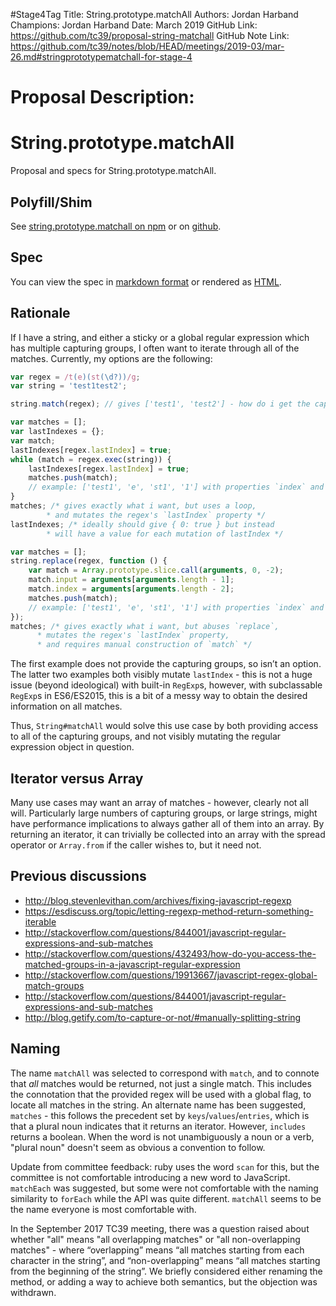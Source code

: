 #Stage4Tag
Title: String.prototype.matchAll
Authors: Jordan Harband
Champions: Jordan Harband
Date: March 2019
GitHub Link: https://github.com/tc39/proposal-string-matchall
GitHub Note Link: https://github.com/tc39/notes/blob/HEAD/meetings/2019-03/mar-26.md#stringprototypematchall-for-stage-4

# Proposal Description:
# String.prototype.matchAll
Proposal and specs for String.prototype.matchAll.

## Polyfill/Shim
See [string.prototype.matchall on npm](https://www.npmjs.com/package/string.prototype.matchall) or on [github](https://github.com/ljharb/String.prototype.matchAll).

## Spec
You can view the spec in [markdown format](spec.md) or rendered as [HTML](https://tc39.github.io/proposal-string-matchall/).

## Rationale
If I have a string, and either a sticky or a global regular expression which has multiple capturing groups, I often want to iterate through all of the matches.
Currently, my options are the following:
```js
var regex = /t(e)(st(\d?))/g;
var string = 'test1test2';

string.match(regex); // gives ['test1', 'test2'] - how do i get the capturing groups?

var matches = [];
var lastIndexes = {};
var match;
lastIndexes[regex.lastIndex] = true;
while (match = regex.exec(string)) {
	lastIndexes[regex.lastIndex] = true;
	matches.push(match);
	// example: ['test1', 'e', 'st1', '1'] with properties `index` and `input`
}
matches; /* gives exactly what i want, but uses a loop,
		* and mutates the regex's `lastIndex` property */
lastIndexes; /* ideally should give { 0: true } but instead
		* will have a value for each mutation of lastIndex */

var matches = [];
string.replace(regex, function () {
	var match = Array.prototype.slice.call(arguments, 0, -2);
	match.input = arguments[arguments.length - 1];
	match.index = arguments[arguments.length - 2];
	matches.push(match);
	// example: ['test1', 'e', 'st1', '1'] with properties `index` and `input`
});
matches; /* gives exactly what i want, but abuses `replace`,
	  * mutates the regex's `lastIndex` property,
	  * and requires manual construction of `match` */
```

The first example does not provide the capturing groups, so isn’t an option. The latter two examples both visibly mutate `lastIndex` - this is not a huge issue (beyond ideological) with built-in `RegExp`s, however, with subclassable `RegExp`s in ES6/ES2015, this is a bit of a messy way to obtain the desired information on all matches.

Thus, `String#matchAll` would solve this use case by both providing access to all of the capturing groups, and not visibly mutating the regular expression object in question.

## Iterator versus Array
Many use cases may want an array of matches - however, clearly not all will. Particularly large numbers of capturing groups, or large strings, might have performance implications to always gather all of them into an array. By returning an iterator, it can trivially be collected into an array with the spread operator or `Array.from` if the caller wishes to, but it need not.

## Previous discussions
  - http://blog.stevenlevithan.com/archives/fixing-javascript-regexp
  - https://esdiscuss.org/topic/letting-regexp-method-return-something-iterable
  - http://stackoverflow.com/questions/844001/javascript-regular-expressions-and-sub-matches
  - http://stackoverflow.com/questions/432493/how-do-you-access-the-matched-groups-in-a-javascript-regular-expression
  - http://stackoverflow.com/questions/19913667/javascript-regex-global-match-groups
  - http://stackoverflow.com/questions/844001/javascript-regular-expressions-and-sub-matches
  - http://blog.getify.com/to-capture-or-not/#manually-splitting-string

## Naming
The name `matchAll` was selected to correspond with `match`, and to connote that *all* matches would be returned, not just a single match. This includes the connotation that the provided regex will be used with a global flag, to locate all matches in the string. An alternate name has been suggested, `matches` - this follows the precedent set by `keys`/`values`/`entries`, which is that a plural noun indicates that it returns an iterator. However, `includes` returns a boolean. When the word is not unambiguously a noun or a verb, "plural noun" doesn't seem as obvious a convention to follow.

Update from committee feedback: ruby uses the word `scan` for this, but the committee is not comfortable introducing a new word to JavaScript. `matchEach` was suggested, but some were not comfortable with the naming similarity to `forEach` while the API was quite different. `matchAll` seems to be the name everyone is most comfortable with.

In the September 2017 TC39 meeting, there was a question raised about whether "all" means "all overlapping matches" or "all non-overlapping matches" - where “overlapping” means “all matches starting from each character in the string”, and “non-overlapping” means “all matches starting from the beginning of the string”. We briefly considered either renaming the method, or adding a way to achieve both semantics, but the objection was withdrawn.
